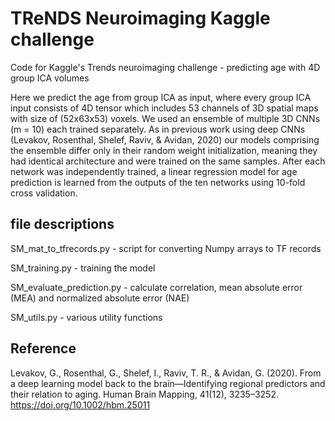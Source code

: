 # TReNDS Neuroimaging Kaggle challenge
Code for Kaggle's Trends neuroimaging challenge - predicting age with 4D group ICA volumes 


Here we predict the age from group ICA as input, where every group ICA input consists of 4D tensor which includes 53 channels of 3D spatial maps with size of (52x63x53) voxels.
We used an ensemble of multiple 3D CNNs (m = 10) each trained separately. As in previous work using deep CNNs (Levakov, Rosenthal, Shelef, Raviv, & Avidan, 2020) our models comprising the ensemble differ only in their random weight initialization, meaning they had identical architecture and were trained on the same samples. 
After each network was independently trained, a linear regression model for age prediction is learned from the outputs of the ten networks using 10-fold cross validation. 

## file descriptions
SM_mat_to_tfrecords.py - script for converting Numpy arrays to TF records

SM_training.py - training the model

SM_evaluate_prediction.py - calculate correlation, mean absolute error (MEA) and normalized  absolute error (NAE)

SM_utils.py - various  utility functions 

## Reference
Levakov, G., Rosenthal, G., Shelef, I., Raviv, T. R., & Avidan, G. (2020). From a deep learning model back to the brain—Identifying regional predictors and their relation to aging. Human Brain Mapping, 41(12), 3235–3252. https://doi.org/10.1002/hbm.25011
